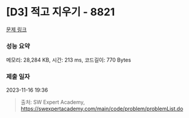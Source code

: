 # [D3] 적고 지우기 - 8821 

[문제 링크](https://swexpertacademy.com/main/code/problem/problemDetail.do?contestProbId=AW37UDPKCgQDFATy) 

### 성능 요약

메모리: 28,284 KB, 시간: 213 ms, 코드길이: 770 Bytes

### 제출 일자

2023-11-16 19:36



> 출처: SW Expert Academy, https://swexpertacademy.com/main/code/problem/problemList.do